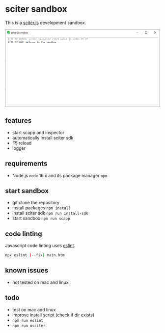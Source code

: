 # sciter sandbox

This is a [sciter.js](https://sciter.com/) development sandbox.

![sciter sandbox screenshot](screenshot.png)

## features

- start scapp and inspector
- automatically install sciter sdk
- F5 reload
- logger

## requirements

- Node.js `node` 16.x and its package manager `npm`

## start sandbox

- git clone the repository
- install packages `npm install`
- install sciter sdk `npm run install-sdk`
- start sandbox `npm run scapp`

## code linting

Javascript code linting uses [eslint](https://github.com/eslint/eslint).

```sh
npx eslint (--fix) main.htm
```

## known issues

- not tested on mac and linux

## todo

- test on mac and linux
- improve install script (check if dir exists)
- `npm run eslint`
- `npm run usciter`
